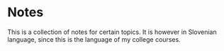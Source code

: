 # Notes

This is a collection of notes for certain topics.
It is however in Slovenian language, since this is the language of my college courses.
